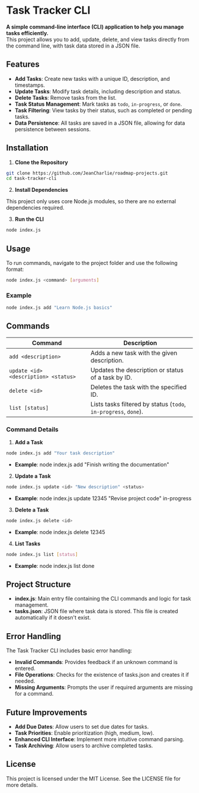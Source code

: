 # Task Tracker CLI

**A simple command-line interface (CLI) application to help you manage tasks efficiently.**  
This project allows you to add, update, delete, and view tasks directly from the command line, with task data stored in a JSON file.


## Features

- **Add Tasks**: Create new tasks with a unique ID, description, and timestamps.
- **Update Tasks**: Modify task details, including description and status.
- **Delete Tasks**: Remove tasks from the list.
- **Task Status Management**: Mark tasks as `todo`, `in-progress`, or `done`.
- **Task Filtering**: View tasks by their status, such as completed or pending tasks.
- **Data Persistence**: All tasks are saved in a JSON file, allowing for data persistence between sessions.


## Installation

1. **Clone the Repository**

```bash
git clone https://github.com/JeanCharlie/roadmap-projects.git
cd task-tracker-cli
```

2. **Install Dependencies**

This project only uses core Node.js modules, so there are no external dependencies required.

3. **Run the CLI** 

```bash
node index.js
```

## Usage
To run commands, navigate to the project folder and use the following format:

```bash
node index.js <command> [arguments]
```

### Example

```bash
node index.js add "Learn Node.js basics"
```

## Commands

| Command                               | Description |
|---------------------------------------|-------------|
| `add <description>`                   | Adds a new task with the given description. |
| `update <id> <description> <status>`  | Updates the description or status of a task by ID. |
| `delete <id>`                         | Deletes the task with the specified ID. |
| `list [status]`                       | Lists tasks filtered by status (`todo`, `in-progress`, `done`). |


### Command Details

1. **Add a Task**

```bash
node index.js add "Your task description"
```

- **Example**: node index.js add "Finish writing the documentation"


2. **Update a Task**

```bash
node index.js update <id> "New description" <status>
```

- **Example**: node index.js update 12345 "Revise project code" in-progress
  

3. **Delete a Task**

```bash
node index.js delete <id>
```

- **Example**: node index.js delete 12345 


4. **List Tasks**

```bash
node index.js list [status]
```

- **Example**: node index.js list done


## Project Structure
- **index.js**: Main entry file containing the CLI commands and logic for task management.
- **tasks.json**: JSON file where task data is stored. This file is created automatically if it doesn't exist.
  

## Error Handling

The Task Tracker CLI includes basic error handling:

- **Invalid Commands**: Provides feedback if an unknown command is entered.
- **File Operations**: Checks for the existence of tasks.json and creates it if needed.
- **Missing Arguments**: Prompts the user if required arguments are missing for a command.


## Future Improvements

- **Add Due Dates**: Allow users to set due dates for tasks.
- **Task Priorities**: Enable prioritization (high, medium, low).
- **Enhanced CLI Interface**: Implement more intuitive command parsing.
- **Task Archiving**: Allow users to archive completed tasks.
  

## License
This project is licensed under the MIT License. See the LICENSE file for more details.




